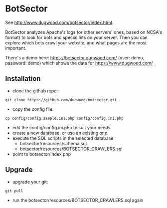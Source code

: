 # BotSector

See <http://www.dugwood.com/botsector/index.html>.

BotSector analyzes Apache's logs (or other servers' ones, based on NCSA's format) to look for bots and special hits on your server. Then you can explore which bots crawl your website, and what pages are the most important.

There's a demo here: https://botsector.dugwood.com/ (user: demo, password: demo) which shows the data for https://www.dugwood.com/

## Installation
- clone the github repo:
```
git clone https://github.com/dugwood/botsector.git
```
- copy the config file:
```
cp config/config.sample.ini.php config/config.ini.php
```
- edit the config/config.ini.php to suit your needs
- create a new database, or use an existing one
- execute the SQL scripts in the selected database:
	- botsector/resources/schema.sql
	- botsector/resources/BOTSECTOR_CRAWLERS.sql
- point to botsector/index.php

## Upgrade
- upgrade your git:
```
git pull
```
- run the botsector/resources/BOTSECTOR_CRAWLERS.sql again
